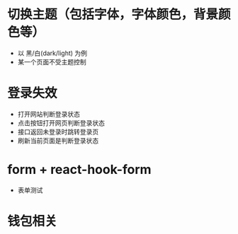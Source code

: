 # 切换主题（包括字体，字体颜色，背景颜色等）
  - 以 黑/白(dark/light) 为例  
  - 某一个页面不受主题控制

# 登录失效
  - 打开网站判断登录状态
  - 点击按钮打开网页判断登录状态
  - 接口返回未登录时跳转登录页
  - 刷新当前页面是判断登录状态

# form + react-hook-form
  - 表单测试

# 钱包相关

